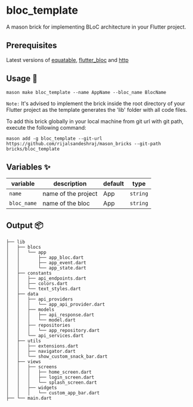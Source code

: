 # bloc_template

A mason brick for implementing BLoC architecture in your Flutter project.

## Prerequisites

Latest versions of [equatable], [flutter_bloc] and [http]

## Usage 🚀

```
mason make bloc_template --name AppName --bloc_name BlocName
```

`Note:` It's advised to implement the brick inside the root directory of your
Flutter project as the template generates the 'lib' folder with all code files.

To add this brick globally in your local machine from git url with git path,
execute the following command:

```
mason add -g bloc_template --git-url https://github.com/rijalsandeshraj/mason_bricks --git-path bricks/bloc_template
```

## Variables ✨

| variable    | description         | default | type     |
| ----------- | ------------------- | ------- | -------- |
| `name`      | name of the project | App     | `string` |
| `bloc_name` | name of the bloc    | App     | `string` |

## Output 📦

```
├── lib
│   ├── blocs
│   │   └── app
│   │       ├── app_bloc.dart
│   │       ├── app_event.dart
│   │       └── app_state.dart
│   ├── constants
│   │   ├── api_endpoints.dart
│   │   ├── colors.dart
│   │   └── text_styles.dart
│   ├── data
│   │   ├── api_providers
│   │   │   └── app_api_provider.dart
│   │   ├── models
│   │   │   ├── api_response.dart
│   │   │   └── model.dart
│   │   ├── repositories
│   │   │   └── app_repository.dart
│   │   └── api_services.dart
│   ├── utils
│   │   ├── extensions.dart
│   │   ├── navigator.dart
│   │   └── show_custom_snack_bar.dart
│   ├── views
│   │   ├── screens
│   │   │   ├── home_screen.dart
│   │   │   ├── login_screen.dart
│   │   │   └── splash_screen.dart
│   │   ├── widgets
│   │   │   └── custom_app_bar.dart
├── └── main.dart
```

[equatable]: https://pub.dev/packages/equatable
[flutter_bloc]: https://pub.dev/packages/flutter_bloc
[http]: https://pub.dev/packages/http
